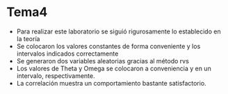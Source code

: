 # Tema4
- Para realizar este laboratorio se siguió rigurosamente lo establecido en la teoría
- Se colocaron los valores constantes de forma conveniente y los intervalos indicados correctamente
- Se generaron dos variables aleatorias gracias al método rvs
- Los valores de Theta y Omega se colocaron a conveniencia y en un intervalo, respectivamente.
- La correlación muestra un comportamiento bastante satisfactorio.
